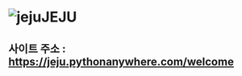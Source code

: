 # <img src = "https://symbl-world.akamaized.net/i/webp/47/3740082e5baccf672605165275af0c.webp" alt="jeju">JEJU

## 사이트 주소 : https://jeju.pythonanywhere.com/welcome

